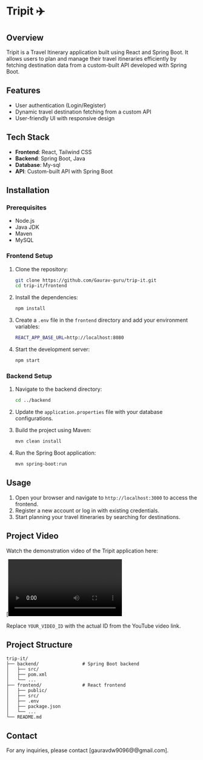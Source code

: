 # Tripit ✈️

## Overview
Tripit is a Travel Itinerary application built using React and Spring Boot. It allows users to plan and manage their travel itineraries efficiently by fetching destination data from a custom-built API developed with Spring Boot.

## Features
- User authentication (Login/Register)
- Dynamic travel destination fetching from a custom API
- User-friendly UI with responsive design

## Tech Stack
- **Frontend**: React, Tailwind CSS
- **Backend**: Spring Boot, Java
- **Database**: My-sql
- **API**: Custom-built API with Spring Boot

## Installation

### Prerequisites
- Node.js
- Java JDK
- Maven
- MySQL

### Frontend Setup
1. Clone the repository:
   ```bash
   git clone https://github.com/Gaurav-guru/trip-it.git
   cd trip-it/frontend
   ```

2. Install the dependencies:
   ```bash
   npm install
   ```

3. Create a `.env` file in the `frontend` directory and add your environment variables:
   ```bash
   REACT_APP_BASE_URL=http://localhost:8080
   ```

4. Start the development server:
   ```bash
   npm start
   ```

### Backend Setup
1. Navigate to the backend directory:
   ```bash
   cd ../backend
   ```

2. Update the `application.properties` file with your database configurations.

3. Build the project using Maven:
   ```bash
   mvn clean install
   ```

4. Run the Spring Boot application:
   ```bash
   mvn spring-boot:run
   ```

## Usage
1. Open your browser and navigate to `http://localhost:3000` to access the frontend.
2. Register a new account or log in with existing credentials.
3. Start planning your travel itineraries by searching for destinations.

## Project Video
Watch the demonstration video of the Tripit application here:

[![Tripit Demo Video](https://github.com/Gaurav-guru/trip-it/releases/download/video/Screen.Recording.2024-07-25.145614.online-video-cutter.com.mp4)

Replace `YOUR_VIDEO_ID` with the actual ID from the YouTube video link.

## Project Structure
```
trip-it/
├── backend/                # Spring Boot backend
│   ├── src/
│   ├── pom.xml
│   └── ...
├── frontend/               # React frontend
│   ├── public/
│   ├── src/
│   ├── .env
│   ├── package.json
│   └── ...
└── README.md
```

## Contact
For any inquiries, please contact [gauravdw9096@@gmail.com].
